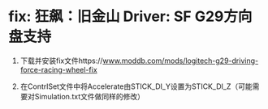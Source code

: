 # fix: 狂飙：旧金山 Driver: SF G29方向盘支持

1. 下载并安装fix文件https://www.moddb.com/mods/logitech-g29-driving-force-racing-wheel-fix

2. 在ContrlSet文件中将Accelerate由STICK_DI_Y设置为STICK_DI_Z（可能需要对Simulation.txt文件做同样的修改）